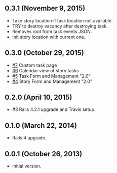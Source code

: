 ## 0.3.1 (November 9, 2015) ##

* Take story location if task location not available.
* TRY to destroy vacancy after destroying task.
* Removes root from task events JSON.
* Init story location with current one.

## 0.3.0 (October 29, 2015) ##

* [#7](https://github.com/volontariat/voluntary_classified_advertisement/issues/7) Custom task page
* [#6](https://github.com/volontariat/voluntary_classified_advertisement/issues/6) Calendar view of story tasks
* [#5](https://github.com/volontariat/voluntary_classified_advertisement/issues/5) Task Form and Management "2.0"
* [#4](https://github.com/volontariat/voluntary_classified_advertisement/issues/4) Story Form and Management "2.0"

## 0.2.0 (April 10, 2015) ##

*   #3 Rails 4.2.1 upgrade and Travis setup.

## 0.1.0 (March 22, 2014) ##

*   Rails 4 upgrade.

## 0.0.1 (October 26, 2013) ##

*   Initial version.